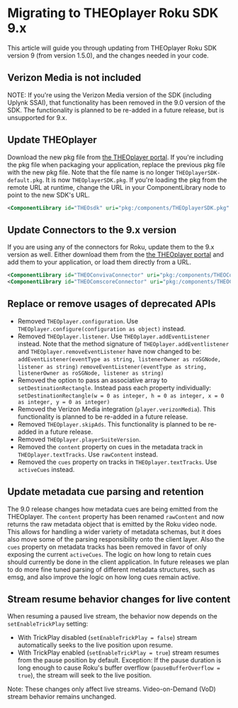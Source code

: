 # Migrating to THEOplayer Roku SDK 9.x

This article will guide you through updating from THEOplayer Roku SDK version 9 (from version 1.5.0),
and the changes needed in your code.

## Verizon Media is not included

NOTE: If you're using the Verizon Media version of the SDK (including Uplynk SSAI), that functionality has been removed in the 9.0 version of the SDK. The functionality is planned to be re-added in a future release, but is unsupported for 9.x.

## Update THEOplayer

Download the new pkg file from [the THEOplayer portal](https://portal.theoplayer.com). If you're including the pkg file when packaging your application, replace the previous pkg file with the new pkg file. Note that the file name is no longer `THEOplayerSDK-default.pkg`. It is now `THEOplayerSDK.pkg`. If you're loading the pkg from the remote URL at runtime, change the URL in your ComponentLibrary node to point to the new SDK's URL.

```xml
<ComponentLibrary id="THEOsdk" uri="pkg:/components/THEOplayerSDK.pkg" />
```

## Update Connectors to the 9.x version

If you are using any of the connectors for Roku, update them to the 9.x version as well. Either download them from the [the THEOplayer portal](https://portal.theoplayer.com) and add them to your application, or load them directly from a URL.

```xml
<ComponentLibrary id="THEOConvivaConnector" uri="pkg:/components/THEOConvivaConnector.pkg" />
<ComponentLibrary id="THEOComscoreConnector" uri="pkg:/components/THEOComscoreConnector.pkg" />
```

## Replace or remove usages of deprecated APIs

- Removed `THEOplayer.configuration`. Use `THEOplayer.configure(configuration as object)` instead.
- Removed `THEOplayer.listener`. Use `THEOplayer.addEventListener` instead. Note that the method signature of `THEOplayer.addEventlistener` and `THEOplayer.removeEventListener` have now changed to be:
  `addEventListener(eventType as string, listenerOwner as roSGNode, listener as string)`
  `removeEventListener(eventType as string, listenerOwner as roSGNode, listener as string)`
- Removed the option to pass an associative array to `setDestinationRectangle`. Instead pass each property individually:
  `setDestinationRectangle(w = 0 as integer, h = 0 as integer, x = 0 as integer, y = 0 as integer)`
- Removed the Verizon Media integration (`player.verizonMedia`). This functionality is planned to be re-added in a future release.
- Removed `THEOplayer.skipAds`. This functionality is planned to be re-added in a future release.
- Removed `THEOplayer.playerSuiteVersion`.
- Removed the `content` property on cues in the metadata track in `THEOplayer.textTracks`. Use `rawContent` instead.
- Removed the `cues` property on tracks in `THEOplayer.textTracks`. Use `activeCues` instead.

## Update metadata cue parsing and retention

The 9.0 release changes how metadata cues are being emitted from the THEOplayer. The `content` property has been renamed `rawContent` and now returns the raw metadata object that is emitted by the Roku video node. This allows for handling a wider variety of metadata schemas, but it does also move some of the parsing responsibility onto the client layer. Also the `cues` property on metadata tracks has been removed in favor of only exposing the current `activeCues`. The logic on how long to retain cues should currently be done in the client application. In future releases we plan to do more fine tuned parsing of different metadata structures, such as emsg, and also improve the logic on how long cues remain active.

## Stream resume behavior changes for live content

When resuming a paused live stream, the behavior now depends on the `setEnableTrickPlay` setting:

- With TrickPlay disabled (`setEnableTrickPlay = false`)
  stream automatically seeks to the live position upon resume.
- With TrickPlay enabled (`setEnableTrickPlay = true`)
  stream resumes from the pause position by default.
  Exception: If the pause duration is long enough to cause Roku's buffer overflow (`pauseBufferOverflow = true`), the stream will seek to the live position.

Note: These changes only affect live streams. Video-on-Demand (VoD) stream behavior remains unchanged.
